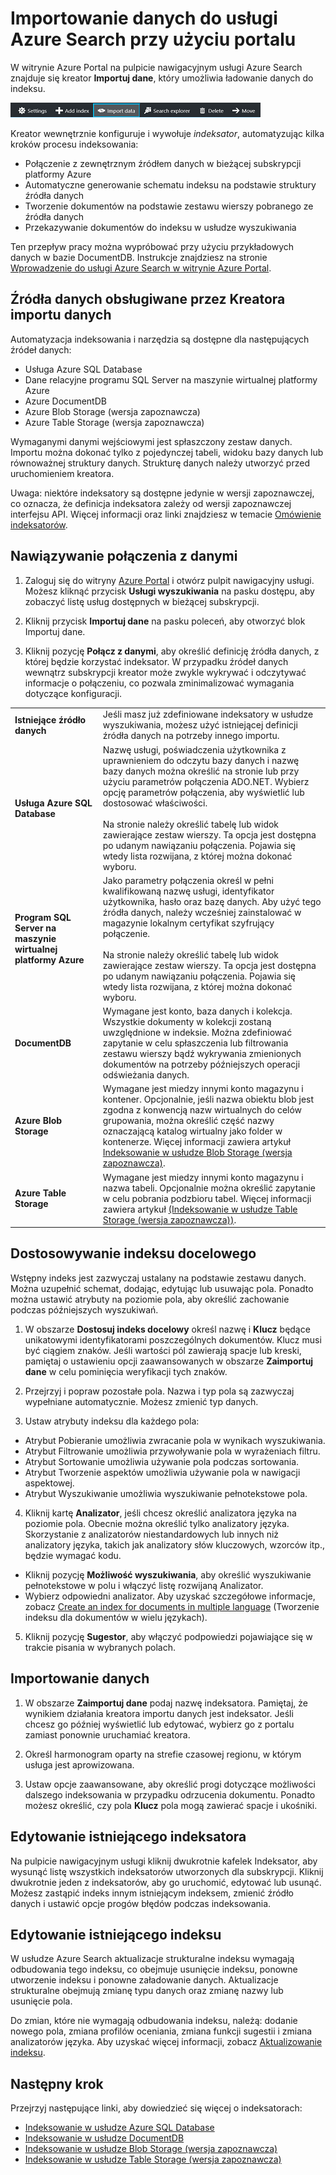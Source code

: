 <properties
    pageTitle="Importowanie danych do usługi Azure Search przy użyciu indeksatorów w witrynie Azure Portal | Microsoft Azure | Hostowana usługa wyszukiwania w chmurze"
    description="Używanie Kreatora importu danych usługi Azure Search w witrynie Azure Portal w celu przeszukiwania danych z magazynu Azure Blob Storage, magazynu Table Storage, usługi SQL Database oraz programu SQL Server na maszynach wirtualnych platformy Azure."
    services="search"
    documentationCenter=""
    authors="HeidiSteen"
    manager="jhubbard"
    editor=""
    tags="Azure Portal"/>

<tags
    ms.service="search"
    ms.devlang="na"
    ms.workload="search"
    ms.topic="get-started-article"
    ms.tgt_pltfrm="na"
    ms.date="08/29/2016"
    ms.author="heidist"/>


# Importowanie danych do usługi Azure Search przy użyciu portalu

W witrynie Azure Portal na pulpicie nawigacyjnym usługi Azure Search znajduje się kreator **Importuj dane**, który umożliwia ładowanie danych do indeksu. 

  ![Importowanie danych przy użyciu paska poleceń][1]

Kreator wewnętrznie konfiguruje i wywołuje *indeksator*, automatyzując kilka kroków procesu indeksowania: 

- Połączenie z zewnętrznym źródłem danych w bieżącej subskrypcji platformy Azure
- Automatyczne generowanie schematu indeksu na podstawie struktury źródła danych
- Tworzenie dokumentów na podstawie zestawu wierszy pobranego ze źródła danych
- Przekazywanie dokumentów do indeksu w usłudze wyszukiwania

Ten przepływ pracy można wypróbować przy użyciu przykładowych danych w bazie DocumentDB. Instrukcje znajdziesz na stronie [Wprowadzenie do usługi Azure Search w witrynie Azure Portal](search-get-started-portal.md).

## Źródła danych obsługiwane przez Kreatora importu danych

Automatyzacja indeksowania i narzędzia są dostępne dla następujących źródeł danych: 

- Usługa Azure SQL Database
- Dane relacyjne programu SQL Server na maszynie wirtualnej platformy Azure
- Azure DocumentDB
- Azure Blob Storage (wersja zapoznawcza)
- Azure Table Storage (wersja zapoznawcza)

Wymaganymi danymi wejściowymi jest spłaszczony zestaw danych. Importu można dokonać tylko z pojedynczej tabeli, widoku bazy danych lub równoważnej struktury danych. Strukturę danych należy utworzyć przed uruchomieniem kreatora.

Uwaga: niektóre indeksatory są dostępne jedynie w wersji zapoznawczej, co oznacza, że definicja indeksatora zależy od wersji zapoznawczej interfejsu API. Więcej informacji oraz linki znajdziesz w temacie [Omówienie indeksatorów](search-indexer-overview.md).

## Nawiązywanie połączenia z danymi

1. Zaloguj się do witryny [Azure Portal](https://portal.azure.com) i otwórz pulpit nawigacyjny usługi. Możesz kliknąć przycisk **Usługi wyszukiwania** na pasku dostępu, aby zobaczyć listę usług dostępnych w bieżącej subskrypcji. 

2. Kliknij przycisk **Importuj dane** na pasku poleceń, aby otworzyć blok Importuj dane.  

3. Kliknij pozycję **Połącz z danymi**, aby określić definicję źródła danych, z której będzie korzystać indeksator. W przypadku źródeł danych wewnątrz subskrypcji kreator może zwykle wykrywać i odczytywać informacje o połączeniu, co pozwala zminimalizować wymagania dotyczące konfiguracji.

| | |
|--------|------------|
|**Istniejące źródło danych** | Jeśli masz już zdefiniowane indeksatory w usłudze wyszukiwania, możesz użyć istniejącej definicji źródła danych na potrzeby innego importu.|
|**Usługa Azure SQL Database** | Nazwę usługi, poświadczenia użytkownika z uprawnieniem do odczytu bazy danych i nazwę bazy danych można określić na stronie lub przy użyciu parametrów połączenia ADO.NET. Wybierz opcję parametrów połączenia, aby wyświetlić lub dostosować właściwości. <br/><br/>Na stronie należy określić tabelę lub widok zawierające zestaw wierszy. Ta opcja jest dostępna po udanym nawiązaniu połączenia. Pojawia się wtedy lista rozwijana, z której można dokonać wyboru.|
|**Program SQL Server na maszynie wirtualnej platformy Azure** | Jako parametry połączenia określ w pełni kwalifikowaną nazwę usługi, identyfikator użytkownika, hasło oraz bazę danych. Aby użyć tego źródła danych, należy wcześniej zainstalować w magazynie lokalnym certyfikat szyfrujący połączenie. <br/><br/>Na stronie należy określić tabelę lub widok zawierające zestaw wierszy. Ta opcja jest dostępna po udanym nawiązaniu połączenia. Pojawia się wtedy lista rozwijana, z której można dokonać wyboru.
|**DocumentDB** |Wymagane jest konto, baza danych i kolekcja. Wszystkie dokumenty w kolekcji zostaną uwzględnione w indeksie. Można zdefiniować zapytanie w celu spłaszczenia lub filtrowania zestawu wierszy bądź wykrywania zmienionych dokumentów na potrzeby późniejszych operacji odświeżania danych.|
|**Azure Blob Storage** | Wymagane jest miedzy innymi konto magazynu i kontener. Opcjonalnie, jeśli nazwa obiektu blob jest zgodna z konwencją nazw wirtualnych do celów grupowania, można określić część nazwy oznaczającą katalog wirtualny jako folder w kontenerze. Więcej informacji zawiera artykuł [Indeksowanie w usłudze Blob Storage (wersja zapoznawcza)](search-howto-indexing-azure-blob-storage.md). |
|**Azure Table Storage** | Wymagane jest miedzy innymi konto magazynu i nazwa tabeli. Opcjonalnie można określić zapytanie w celu pobrania podzbioru tabel. Więcej informacji zawiera artykuł [(Indeksowanie w usłudze Table Storage (wersja zapoznawcza))](search-howto-indexing-azure-tables.md). |

## Dostosowywanie indeksu docelowego

Wstępny indeks jest zazwyczaj ustalany na podstawie zestawu danych. Można uzupełnić schemat, dodając, edytując lub usuwając pola. Ponadto można ustawić atrybuty na poziomie pola, aby określić zachowanie podczas późniejszych wyszukiwań.

1. W obszarze **Dostosuj indeks docelowy** określ nazwę i **Klucz** będące unikatowymi identyfikatorami poszczególnych dokumentów. Klucz musi być ciągiem znaków. Jeśli wartości pól zawierają spacje lub kreski, pamiętaj o ustawieniu opcji zaawansowanych w obszarze **Zaimportuj dane** w celu pominięcia weryfikacji tych znaków.

2. Przejrzyj i popraw pozostałe pola. Nazwa i typ pola są zazwyczaj wypełniane automatycznie. Możesz zmienić typ danych.

3. Ustaw atrybuty indeksu dla każdego pola:

 - Atrybut Pobieranie umożliwia zwracanie pola w wynikach wyszukiwania.
 - Atrybut Filtrowanie umożliwia przywoływanie pola w wyrażeniach filtru.
 - Atrybut Sortowanie umożliwia używanie pola podczas sortowania.
 - Atrybut Tworzenie aspektów umożliwia używanie pola w nawigacji aspektowej.
 - Atrybut Wyszukiwanie umożliwia wyszukiwanie pełnotekstowe pola.
  
4. Kliknij kartę **Analizator**, jeśli chcesz określić analizatora języka na poziomie pola. Obecnie można określić tylko analizatory języka. Skorzystanie z analizatorów niestandardowych lub innych niż analizatory języka, takich jak analizatory słów kluczowych, wzorców itp., będzie wymagać kodu.

 - Kliknij pozycję **Możliwość wyszukiwania**, aby określić wyszukiwanie pełnotekstowe w polu i włączyć listę rozwijaną Analizator.
 - Wybierz odpowiedni analizator. Aby uzyskać szczegółowe informacje, zobacz [Create an index for documents in multiple language](search-language-support.md) (Tworzenie indeksu dla dokumentów w wielu językach).

5. Kliknij pozycję **Sugestor**, aby włączyć podpowiedzi pojawiające się w trakcie pisania w wybranych polach.


## Importowanie danych

1. W obszarze **Zaimportuj dane** podaj nazwę indeksatora. Pamiętaj, że wynikiem działania kreatora importu danych jest indeksator. Jeśli chcesz go później wyświetlić lub edytować, wybierz go z portalu zamiast ponownie uruchamiać kreatora. 

2. Określ harmonogram oparty na strefie czasowej regionu, w którym usługa jest aprowizowana.

3. Ustaw opcje zaawansowane, aby określić progi dotyczące możliwości dalszego indeksowania w przypadku odrzucenia dokumentu. Ponadto możesz określić, czy pola **Klucz** pola mogą zawierać spacje i ukośniki.  

## Edytowanie istniejącego indeksatora

Na pulpicie nawigacyjnym usługi kliknij dwukrotnie kafelek Indeksator, aby wysunąć listę wszystkich indeksatorów utworzonych dla subskrypcji. Kliknij dwukrotnie jeden z indeksatorów, aby go uruchomić, edytować lub usunąć. Możesz zastąpić indeks innym istniejącym indeksem, zmienić źródło danych i ustawić opcje progów błędów podczas indeksowania.

## Edytowanie istniejącego indeksu

W usłudze Azure Search aktualizacje strukturalne indeksu wymagają odbudowania tego indeksu, co obejmuje usunięcie indeksu, ponowne utworzenie indeksu i ponowne załadowanie danych. Aktualizacje strukturalne obejmują zmianę typu danych oraz zmianę nazwy lub usunięcie pola.

Do zmian, które nie wymagają odbudowania indeksu, należą: dodanie nowego pola, zmiana profilów oceniania, zmiana funkcji sugestii i zmiana analizatorów języka. Aby uzyskać więcej informacji, zobacz [Aktualizowanie indeksu](https://msdn.microsoft.com/library/azure/dn800964.aspx).

## Następny krok

Przejrzyj następujące linki, aby dowiedzieć się więcej o indeksatorach:

- [Indeksowanie w usłudze Azure SQL Database](search-howto-connecting-azure-sql-database-to-azure-search-using-indexers-2015-02-28.md)
- [Indeksowanie w usłudze DocumentDB](../documentdb/documentdb-search-indexer.md)
- [Indeksowanie w usłudze Blob Storage (wersja zapoznawcza)](search-howto-indexing-azure-blob-storage.md)
- [Indeksowanie w usłudze Table Storage (wersja zapoznawcza)](search-howto-indexing-azure-tables.md)



<!--Image references-->
[1]: ./media/search-import-data-portal/search-import-data-command.png




<!--HONumber=Sep16_HO3-->


